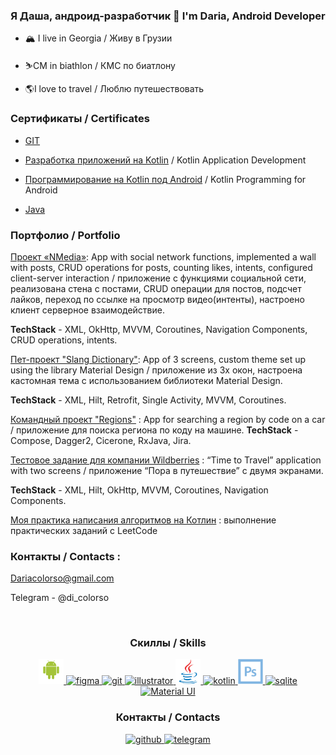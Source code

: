 ### <div align="center">Я Даша, андроид-разработчик 📱 I'm Daria, Android Developer </div>


- 🏔️ I live in Georgia  /  Живу в Грузии
  

- ⛷️CM in biathlon  /  КМС по биатлону
  

- 🌎I love to travel  /  Люблю путешествовать


### Сертификаты  /   Certificates

- [GIT](https://github.com/DariaMandzyuk/DariaMandzyuk/blob/main/certificate%20git.pdf)

- [Разработка приложений на Kotlin](https://github.com/DariaMandzyuk/DariaMandzyuk/blob/main/certificate%20kotlin%20app.pdf)  /  Kotlin Application Development 

- [Программирование на Kotlin под Android](https://github.com/DariaMandzyuk/DariaMandzyuk/blob/main/certificate%20android%20app.pdf)  /   Kotlin Programming for Android

- [Java](https://github.com/DariaMandzyuk/DariaMandzyuk/blob/main/certificate%20java.pdf)


### Портфолио  /  Portfolio

[Проект «NMedia»](https://github.com/DariaMandzyuk/AndroidProject): App with social network functions, implemented a wall with posts, CRUD operations for posts, counting likes, intents, configured client-server interaction  /  приложение с функциями социальной сети, реализована стена с постами, CRUD операции для постов, подсчет лайков, переход по ссылке на просмотр видео(интенты), настроено клиент серверное взаимодействие.

**TechStack** - XML, OkHttp, MVVM, Coroutines, Navigation Components, CRUD operations, intents.

[Пет-проект "Slang Dictionary"](https://github.com/DariaMandzyuk/Slang_Dictionary): App of 3 screens, custom theme set up using the library Material Design  /  приложение из 3х окон, настроена кастомная тема с использованием библиотеки Material Design.

**TechStack** - XML, Hilt, Retrofit, Single Activity, MVVM, Coroutines.

[Командный проект "Regions"](https://github.com/amk2916/Regions) : App for searching a region by code on a car / приложение для поиска региона по коду на машине. 
**TechStack** - Compose, Dagger2, Cicerone, RxJava, Jira.

[Тестовое задание для компании Wildberries](https://github.com/DariaMandzyuk/TimeToTravel) : “Time to Travel” application with two screens / приложение “Пора в путешествие” с двумя экранами.

**TechStack** - XML, Hilt, OkHttp, MVVM, Coroutines, Navigation Components.

[Моя практика написания алгоритмов на Котлин](https://github.com/DariaMandzyuk/Algorithms) : выполнение практических заданий с LeetCode



### Контакты / Contacts :
Dariacolorso@gmail.com

Telegram - @di_colorso
 
<br/>  


### <div align="center"> Скиллы  /  Skills  </div>  

<p align="center"> <a href="https://developer.android.com" target="_blank" rel="noreferrer"> <img src="https://raw.githubusercontent.com/devicons/devicon/master/icons/android/android-original-wordmark.svg" alt="android" width="40" height="40"/> </a> <a href="https://www.figma.com/" target="_blank" rel="noreferrer"> <img src="https://www.vectorlogo.zone/logos/figma/figma-icon.svg" alt="figma" width="40" height="40"/> </a> <a href="https://git-scm.com/" target="_blank" rel="noreferrer"> <img src="https://www.vectorlogo.zone/logos/git-scm/git-scm-icon.svg" alt="git" width="40" height="40"/> </a> <a href="https://www.adobe.com/in/products/illustrator.html" target="_blank" rel="noreferrer"> <img src="https://www.vectorlogo.zone/logos/adobe_illustrator/adobe_illustrator-icon.svg" alt="illustrator" width="40" height="40"/> </a> <a href="https://www.java.com" target="_blank" rel="noreferrer"> <img src="https://raw.githubusercontent.com/devicons/devicon/master/icons/java/java-original.svg" alt="java" width="40" height="40"/> </a> <a href="https://kotlinlang.org" target="_blank" rel="noreferrer"> <img src="https://www.vectorlogo.zone/logos/kotlinlang/kotlinlang-icon.svg" alt="kotlin" width="40" height="40"/> </a> <a href="https://www.photoshop.com/en" target="_blank" rel="noreferrer"> <img src="https://raw.githubusercontent.com/devicons/devicon/master/icons/photoshop/photoshop-line.svg" alt="photoshop" width="40" height="40"/> </a> <a href="https://www.sqlite.org/" target="_blank" rel="noreferrer"> <img src="https://www.vectorlogo.zone/logos/sqlite/sqlite-icon.svg" alt="sqlite" width="40" height="40"/> <a href="https://mui.com/" target="_blank" rel="noreferrer"><img src="https://raw.githubusercontent.com/danielcranney/readme-generator/main/public/icons/skills/materialui-colored.svg" width="40" height="40" alt="Material UI" /></a> </a> </p> 


### <div align="center"> Контакты  /  Contacts </div>  

<div align="center">
<a href="https://github.com/DariaMandzyuk" target="_blank">
<img src=https://img.shields.io/badge/github-%2324292e.svg?&style=for-the-badge&logo=github&logoColor=white alt=github style="margin-bottom: 5px;" />
</a>  
<a href="https://t.me/Di_colorso" target="_blank">
<img src=https://img.shields.io/badge/Telegram-2CA5E0?style=for-the-badge&logo=telegram&logoColor=white alt=telegram style="margin-bottom: 5px;" />
</a>  
</div>  
  

<br/>  
